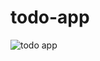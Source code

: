 # todo-app
![todo app](https://user-images.githubusercontent.com/65924250/160262479-7c7408a1-c085-4dc7-b3ce-8347d6cc1918.jpg)
